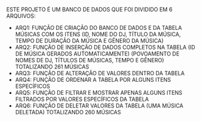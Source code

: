 ESTE PROJETO É UM BANCO DE DADOS QUE FOI DIVIDIDO EM 6 ARQUIVOS:

- ARQ1: FUNÇÃO DE CRIAÇÃO DO BANCO DE DADOS E DA TABELA MÚSICAS COM OS ITENS (ID, NOME DO DJ, TÍTULO DA MÚSICA, TEMPO DE DURAÇÃO DA MÚSICA E GÊNERO DA MÚSICA)
- ARQ2: FUNÇÃO DE INSERÇÃO DE DADOS COMPLETOS NA TABELA (ID DE MÚSICA GERADOS AUTOMATICAMENTE) (POVOAMENTO DE NOMES DE DJ, TÍTULOS DE MÚSICAS, TEMPO E GÊNERO) 
  TOTALIZANDO 261 MÚSICAS
- ARQ3: FUNÇÃO DE ALTERAÇÃO DE VALORES DENTRO DA TABELA
- ARQ4: FUNÇÃO DE ORDENAR A TABELA POR ALGUNS ITENS ESPECÍFICOS
- ARQ5: FUNÇÃO DE FILTRAR E MOSTRAR APENAS ALGUNS ITENS FILTRADOS POR VALORES ESPECÍFICOS DA TABELA
- ARQ6: FUNÇÃO DE DELETAR VALORES DA TABELA (UMA MÚSICA DELETADA) TOTALIZANDO 260 MÚSICAS
  
